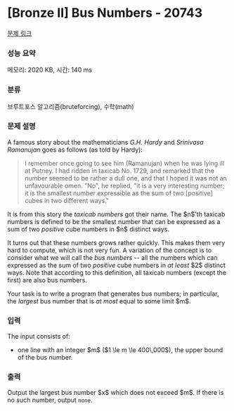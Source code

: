 # [Bronze II] Bus Numbers - 20743 

[문제 링크](https://www.acmicpc.net/problem/20743) 

### 성능 요약

메모리: 2020 KB, 시간: 140 ms

### 분류

브루트포스 알고리즘(bruteforcing), 수학(math)

### 문제 설명

<p>A famous story about the mathematicians <em>G.H. Hardy</em> and <em>Srinivasa Ramanujan</em> goes as follows (as told by Hardy):</p>

<blockquote>
<p>I remember once going to see him (Ramanujan) when he was lying ill at Putney. I had ridden in taxicab No. 1729, and remarked that the number seemed to be rather a dull one, and that I hoped it was not an unfavourable omen. "No", he replied, "it is a very interesting number; it is the smallest number expressible as the sum of two [positive] cubes in two different ways."</p>
</blockquote>

<p>It is from this story the <em>taxicab numbers</em> got their name. The $n$'th taxicab numbers is defined to be the smallest number that can be expressed as a sum of two <em>positive</em> cube numbers in $n$ distinct ways.</p>

<p>It turns out that these numbers grows rather quickly. This makes them very hard to compute, which is not very fun. A variation of the concept is to consider what we will call the <em>bus numbers</em> -- all the numbers which can expressed as the sum of two <em>positive</em> cube numbers in <em>at least</em> $2$ distinct ways. Note that according to this definition, all taxicab numbers (except the first) are also bus numbers.</p>

<p>Your task is to write a program that generates bus numbers; in particular, the <em>largest</em> bus number that is <em>at most</em> equal to some limit $m$.</p>

### 입력 

 <p>The input consists of:</p>

<ul>
	<li>one line with an integer $m$ ($1 \le m \le 400\,000$), the upper bound of the bus number. </li>
</ul>

### 출력 

 <p>Output the largest bus number $x$ which does not exceed $m$. If there is no such number, output <code>none</code>.</p>


